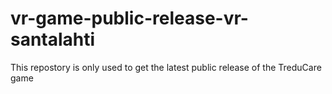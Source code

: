 # vr-game-public-release-vr-santalahti

This repostory is only used to get the latest public release of the TreduCare game

